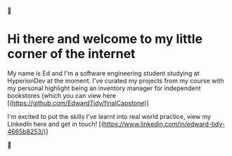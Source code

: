 :wave:

# Hi there and welcome to my little corner of the internet

My name is Ed and I'm a software engineering student studying at HyperionDev at the moment. I've curated my projects from my course with my personal highlight being an inventory manager for independent bookstores (which you can view here [(https://github.com/EdwardTidy/finalCapstone)]

I'm excited to put the skills I've learnt into real world practice, view my LinkedIn here and get in touch! [(https://www.linkedin.com/in/edward-tidy-4665b8253/)]

:wave:
